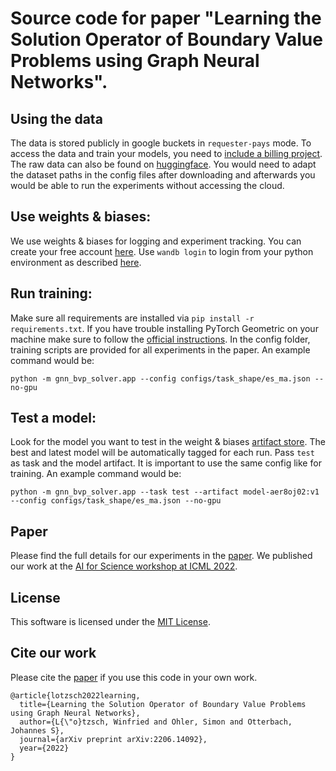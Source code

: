 # Source code for paper "Learning the Solution Operator of Boundary Value Problems using Graph Neural Networks".

## Using the data
The data is stored publicly in google buckets in `requester-pays` mode. To access the data and train your models, you need to [include a billing project](https://cloud.google.com/storage/docs/using-requester-pays#using). The raw data can also be found on [huggingface](https://huggingface.co/datasets/winfried/gnn_bvp_solver/tree/main). You would need to adapt the dataset paths in the config files after downloading and afterwards you would be able to run the experiments without accessing the cloud.

## Use weights & biases:
We use weights & biases for logging and experiment tracking. You can create your free account [here](https://wandb.ai/).
Use `wandb login` to login from your python environment as described [here](https://docs.wandb.ai/quickstart).

## Run training:
Make sure all requirements are installed via `pip install -r requirements.txt`. 
If you have trouble installing PyTorch Geometric on your machine make sure to follow the [official instructions](https://pytorch-geometric.readthedocs.io/en/latest/notes/installation.html). 
In the config folder, training scripts are provided for all experiments in the paper.
An example command would be:

```
python -m gnn_bvp_solver.app --config configs/task_shape/es_ma.json --no-gpu 
```

## Test a model:
Look for the model you want to test in the weight & biases [artifact store](https://docs.wandb.ai/guides/artifacts).
The best and latest model will be automatically tagged for each run. Pass `test` as task and the model artifact.
It is important to use the same config like for training.
An example command would be:

```
python -m gnn_bvp_solver.app --task test --artifact model-aer8oj02:v1 --config configs/task_shape/es_ma.json --no-gpu
```

## Paper
Please find the full details for our experiments in the [paper](https://arxiv.org/abs/2206.14092).
We published our work at the [AI for Science workshop at ICML 2022](https://openreview.net/forum?id=4vx9FQA7wiC).

## License
This software is licensed under the [MIT License](LICENSE).

## Cite our work
Please cite the [paper](https://arxiv.org/abs/2206.14092) if you use this code in your own work. 

```
@article{lotzsch2022learning,
  title={Learning the Solution Operator of Boundary Value Problems using Graph Neural Networks},
  author={L{\"o}tzsch, Winfried and Ohler, Simon and Otterbach, Johannes S},
  journal={arXiv preprint arXiv:2206.14092},
  year={2022}
}
```
